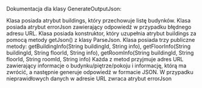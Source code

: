 Dokumentacja dla klasy GenerateOutputJson:

Klasa posiada atrybut buildings, który przechowuje listę budynków.
Klasa posiada atrybut errorJson zawierający odpowiedź w przypadku błędnego adresu URL.
Klasa posiada konstruktor, który uzupełnia atrybut buildings za pomocą metody getJson() z klasy ParseJson.
Klasa posiada trzy publiczne metody: getBuildingInfo(String buildingId, String info), getFloorInfo(String buildingId, String floorId, String info), getRoomInfo(String buildingId, String floorId, String roomId, String info)
Każda z metod przyjmuje adres URL zawierający informacje o budynku/piętrze/pokoju i informację, którą ma zwrócić, a następnie generuje odpowiedź w formacie JSON. W przypadku nieprawidłowych danych w adresie URL zwraca atrybut errorJson